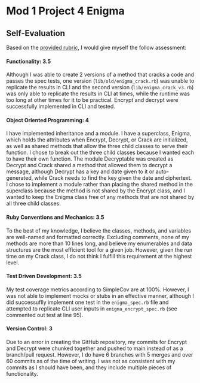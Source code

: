 # Mod 1 Project 4 Enigma
## Self-Evaluation

Based on the [provided rubric](https://backend.turing.edu/module1/projects/enigma/rubric), I would give myself the follow assessment:  

#### Functionality: 3.5
Although I was able to create 2 versions of a method that cracks a code and passes the spec tests, one version (`lib/old/enigma_crack.rb`) was unable to replicate the results in CLI and the second version (`lib/enigma_crack_v3.rb`) was only able to replicate the results in CLI at times, while the runtime was too long at other times for it to be practical. Encrypt and decrypt were successfully implemented in CLI and tested.

#### Object Oriented Programming: 4
I have implemented inheritance and a module. I have a superclass, Enigma, which holds the attributes when Encrypt, Decrypt, or Crack are initialized, as well as shared methods that allow the three child classes to serve their function. I chose to break out the three child classes because I wanted each to have their own function. The module Decryptable was created as Decrypt and Crack shared a method that allowed them to decrypt a message, although Decrypt has a key and date given to it or auto-generated, while Crack needs to find the key given the date and ciphertext. I chose to implement a module rather than placing the shared method in the superclass because the method is not shared by the Encrypt class, and I wanted to keep the Enigma class free of any methods that are not shared by all three child classes.

#### Ruby Conventions and Mechanics: 3.5
To the best of my knowledge, I believe the classes, methods, and variables are well-named and formatted correctly. Excluding comments, none of my methods are more than 10 lines long, and believe my enumerables and data structures are the most efficient tool for a given job. However, given the run time on my Crack class, I do not think I fulfill this requirement at the highest level.

#### Test Driven Development: 3.5
My test coverage metrics according to SimpleCov are at 100%. However, I was not able to implement mocks or stubs in an effective manner, although I did successuflly implement one test in the `enigma_spec.rb` file and attempted to replicate CLI user inputs in `enigma_encrypt_spec.rb` (see commented out test at line 95).

#### Version Control: 3
Due to an error in creating the GitHub repository, my commits for Encrypt and Decrypt were chunked together and pushed to main instead of as a branch/pull request. However, I do have 6 branches with 5 merges and over 60 commits as of the time of writing. I was not as consistent with my commits as I should have been, and they include multiple pieces of functionality. 
